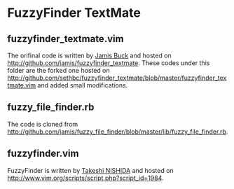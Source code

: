 FuzzyFinder TextMate
====================

fuzzyfinder\_textmate.vim
-------------------------

The orifinal code is written by [Jamis Buck](http://github.com/jamis) and hosted on
<http://github.com/jamis/fuzzyfinder_textmate>.
These codes under this folder are the forked one hosted on <http://github.com/sethbc/fuzzyfinder_textmate/blob/master/fuzzyfinder_textmate.vim> and added small modifications.

fuzzy\_file\_finder.rb
----------------------

The code is cloned from <http://github.com/jamis/fuzzy_file_finder/blob/master/lib/fuzzy_file_finder.rb>.

fuzzyfinder.vim
---------------

FuzzyFinder is written by [Takeshi NISHIDA](http://d.hatena.ne.jp/ns9tks/) and hosted on <http://www.vim.org/scripts/script.php?script_id=1984>.
